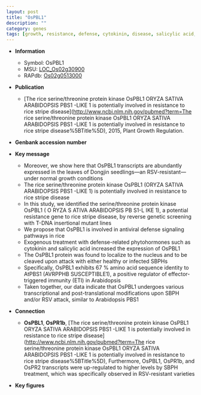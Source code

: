 ```yaml
---
layout: post
title: "OsPBL1"
description: ""
category: genes
tags: [growth, resistance, defense, cytokinin, disease, salicylic acid, nucleus, immunity, Kinase, protein kinase, RSV]
---
```


* **Information**  
    + Symbol: OsPBL1  
    + MSU: [LOC_Os02g30900](http://rice.plantbiology.msu.edu/cgi-bin/ORF_infopage.cgi?orf=LOC_Os02g30900)  
    + RAPdb: [Os02g0513000](http://rapdb.dna.affrc.go.jp/viewer/gbrowse_details/irgsp1?name=Os02g0513000)  

* **Publication**  
    + [The rice serine/threonine protein kinase OsPBL1 ORYZA SATIVA ARABIDOPSIS PBS1 -LIKE 1 is potentially involved in resistance to rice stripe disease](http://www.ncbi.nlm.nih.gov/pubmed?term=The rice serine/threonine protein kinase OsPBL1 ORYZA SATIVA ARABIDOPSIS PBS1 -LIKE 1 is potentially involved in resistance to rice stripe disease%5BTitle%5D), 2015, Plant Growth Regulation.

* **Genbank accession number**  

* **Key message**  
    + Moreover, we show here that OsPBL1 transcripts are abundantly expressed in the leaves of Dongjin seedlings—an RSV-resistant—under normal growth conditions
    + The rice serine/threonine protein kinase OsPBL1 (ORYZA SATIVA ARABIDOPSIS PBS1 -LIKE 1) is potentially involved in resistance to rice stripe disease
    + In this study, we identified the serine/threonine protein kinase OsPBL1 ( O RYZA S ATIVA ARABIDOPSIS PB S1-L IKE 1), a potential resistance gene to rice stripe disease, by reverse genetic screening with T-DNA insertional mutant lines
    + We propose that OsPBL1 is involved in antiviral defense signaling pathways in rice
    + Exogenous treatment with defense-related phytohormones such as cytokinin and salicylic acid increased the expression of OsPBL1
    + The OsPBL1 protein was found to localize to the nucleus and to be cleaved upon attack with either healthy or infected SBPHs
    + Specifically, OsPBL1 exhibits 67 % amino acid sequence identity to AtPBS1 (AVRPPHB SUSCEPTIBLE1), a positive regulator of effector-triggered immunity (ETI) in Arabidopsis
    + Taken together, our data indicate that OsPBL1 undergoes various transcriptional and post-translational modifications upon SBPH and/or RSV attack, similar to Arabidopsis PBS1

* **Connection**  
    + __OsPBL1__, __OsPR1b__, [The rice serine/threonine protein kinase OsPBL1 ORYZA SATIVA ARABIDOPSIS PBS1 -LIKE 1 is potentially involved in resistance to rice stripe disease](http://www.ncbi.nlm.nih.gov/pubmed?term=The rice serine/threonine protein kinase OsPBL1 ORYZA SATIVA ARABIDOPSIS PBS1 -LIKE 1 is potentially involved in resistance to rice stripe disease%5BTitle%5D),  Furthermore, OsPBL1, OsPR1b, and OsPR2 transcripts were up-regulated to higher levels by SBPH treatment, which was specifically observed in RSV-resistant varieties

* **Key figures**  



